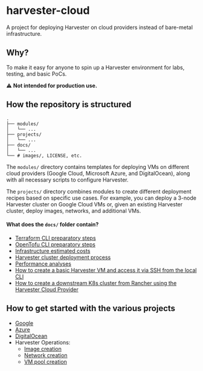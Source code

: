 # harvester-cloud
A project for deploying Harvester on cloud providers instead of bare-metal infrastructure.

## Why?
To make it easy for anyone to spin up a Harvester environment for labs, testing, and basic PoCs.

:warning: **Not intended for production use.**

## How the repository is structured

```console
.
├── modules/
│   └── ...
├── projects/
│   └── ...
├── docs/
│   └── ...
└── # images/, LICENSE, etc.
```

The `modules/` directory contains templates for deploying VMs on different cloud providers (Google Cloud, Microsoft Azure, and DigitalOcean), along with all necessary scripts to configure Harvester.

The `projects/` directory combines modules to create different deployment recipes based on specific use cases. For example, you can deploy a 3-node Harvester cluster on Google Cloud VMs or, given an existing Harvester cluster, deploy images, networks, and additional VMs.

#### What does the `docs/` folder contain?

- [Terraform CLI preparatory steps](https://github.com/rancher/harvester-cloud/blob/main/docs/TERRAFORM.md)
- [OpenTofu CLI preparatory steps](https://github.com/rancher/harvester-cloud/blob/main/docs/OPENTOFU.md)
- [Infrastructure estimated costs](https://github.com/rancher/harvester-cloud/blob/main/docs/INFRASTRUCTURE_ESTIMATED_COSTS.md)
- [Harvester cluster deployment process](https://github.com/rancher/harvester-cloud/blob/main/docs/HARVESTER_DEPLOYMENT_PROCESS.md)
- [Performance analyses](https://github.com/rancher/harvester-cloud/blob/main/docs/PERFORMANCE.md)
- [How to create a basic Harvester VM and access it via SSH from the local CLI](https://github.com/rancher/harvester-cloud/blob/main/docs/VM_SETUP_AND_SSH_LOGIN.md)
- [How to create a downstream K8s cluster from Rancher using the Harvester Cloud Provider](https://github.com/rancher/harvester-cloud/blob/main/docs/CREATE_DOWNSTREAM_CLUSTER.md)

## How to get started with the various projects

- [Google](https://github.com/rancher/harvester-cloud/blob/main/projects/google-cloud/README.md)
- [Azure](https://github.com/rancher/harvester-cloud/blob/main/projects/azure/README.md)
- [DigitalOcean](https://github.com/rancher/harvester-cloud/blob/main/projects/digitalocean/README.md)
- Harvester Operations:
  - [Image creation](https://github.com/rancher/harvester-cloud/blob/main/projects/harvester-ops/image-creation/README.md)
  - [Network creation](https://github.com/rancher/harvester-cloud/blob/main/projects/harvester-ops/network-creation/README.md)
  - [VM pool creation](https://github.com/rancher/harvester-cloud/blob/main/projects/harvester-ops/vm-pool-creation/README.md)
